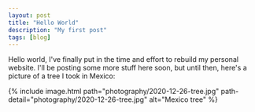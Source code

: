 ```yaml
---
layout: post
title: "Hello World"
description: "My first post"
tags: [blog]
---
```


Hello world, I've finally put in the time and effort to rebuild my personal website. I'll be posting some more stuff here soon, but until then, here's a picture of a tree I took in Mexico:

{% include image.html path="photography/2020-12-26-tree.jpg" path-detail="photography/2020-12-26-tree.jpg" alt="Mexico tree" %}